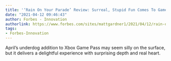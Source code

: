```yaml
---
title: '‘Rain On Your Parade’ Review: Surreal, Stupid Fun Comes To Game Pass'
date: "2021-04-12 09:46:43"
author: Forbes - Innovation
authorlink: https://www.forbes.com/sites/mattgardner1/2021/04/12/rain-on-your-parade-review-surreal-stupid-fun-comes-to-game-pass/
tags:
- Forbes-Innovation
---
```

April’s underdog addition to Xbox Game Pass may seem silly on the surface, but it delivers a delightful experience with surprising depth and real heart.